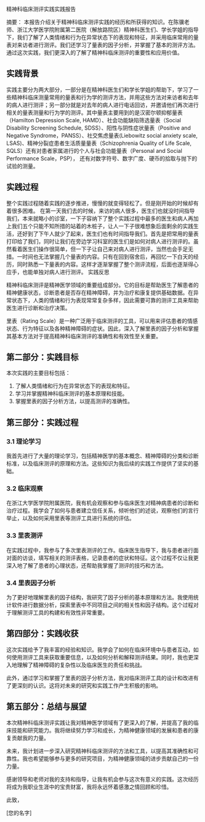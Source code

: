 精神科临床测评实践实践报告

摘要：
本报告介绍关于精神科临床测评实践的经历和所获得的知识。在陈骥老师、浙江大学医学院附属第二医院（解放路院区）精神科医生们、学长学姐的指导下，我们了解了人类情绪和行为在异常状态下的表现和特征，并采用临床常用的量表对来访者进行测评。我们还学习了量表的因子分析，并掌握了基本的测评方法。通过这次实践，我们更深入的了解了精神科临床测评的重要性和应用价值。

## 实践背景
实践主要分为两大部分，一部分是在精神科医生们和学长学姐的帮助下，学习了一些精神科临床测量常用的量表和行为学的测评方法，并用这些方法对来访者和去年的病人进行测评；另一部分就是对去年的病人进行电话回访，并邀请他们再次进行相关的量表测量和行为学的测评。其中量表主要用到的是汉密尔顿抑郁量表（Hamilton Depression Scale, HAMD）、社会功能缺陷筛选量表（Social Disability Screening Schedule, SDSS）、阳性与阴性症状量表（Positive and Negative Syndrome，PANSS）、社交焦虑量表(Liebowitz social anxiety scale, LSAS)、精神分裂症患者生活质量量表（Schizophrenia Quality of Life Scale, SQLS）还有对患者家属进行的个人与社会功能量表（Personal and Social Performance Scale，PSP），
还有对数字符号、数字广度、硬币的拾取与抛下的试验的测量。
## 实践过程
整个实践过程随着实践的逐步推进，慢慢的就变得轻松了。但是刚开始的时候却有着很多困难。
在第一天我们去的时候，来访的病人很多，医生们也就没时间指导我们，本来就略小的诊室，一下子容纳下了整个实践过程中最多的医生和病人再加上我们五个只能不知所措的站着的木桩子，让人一下子很难想象后面剩余的实践生活，还好到了下午人就少了起来，医生们也有时间指导我们。首先是把常用的量表打印给了我们，同时让我们在旁边学习科室的医生们是如何对病人进行测评的。虽然看着医生们操作很简单，但一下子让自己来对病人进行测评，当然也会手足无措。一时间也无法掌握几个量表的内容。只有在回到宿舍后，再回忆一下白天的经历，同时熟悉一下量表的内容。这样才逐渐掌握了整个测评流程，后面也逐渐得心应手，也能单独对病人进行测评。
实践反思
















精神科临床测评是精神医学领域的重要组成部分。它的目标是帮助医生了解患者的精神健康状态，诊断患者是否存在精神障碍，并为治疗和康复提供基础数据。在异常状态下，人类的情绪和行为表现常常复杂多样，因此需要可靠的测评工具来帮助医生进行诊断和治疗决策。

里表（Rating Scale）是一种广泛用于临床测评的工具，可以用来评估患者的情感状态、行为特征以及各种精神障碍的症状。因此，深入了解里表的因子分析和掌握其基本方法对于提高精神科临床测评的准确性和有效性至关重要。

## 第二部分：实践目标

本次实践的主要目标包括：

1. 了解人类情绪和行为在异常状态下的表现和特征。
2. 学习并掌握精神科临床测评的基本原理和技能。
3. 掌握里表的因子分析方法，以提高测评的准确性。

## 第三部分：实践过程

### 3.1 理论学习

我首先进行了大量的理论学习，包括精神医学的基本概念、精神障碍的分类和诊断标准，以及临床测评的原理和方法。这些知识为我后续的实践工作提供了坚实的基础。

### 3.2 临床观察

在浙江大学医学院附属医院，我有机会观察和参与临床医生对精神病患者的诊断和治疗过程。我学会了如何与患者建立信任关系，倾听他们的述说，观察他们的言行举止，以及如何采用里表等测评工具进行系统的评估。

### 3.3 里表测评

在实践过程中，我参与了多次里表测评的工作。临床医生指导下，我与患者进行面对面的访谈，填写相关的测评表格，记录患者的症状和特征。这个过程不仅让我更深入地了解了患者的心理状态，还帮助我掌握了测评的技巧和方法。

### 3.4 里表因子分析

为了更好地理解里表的因子结构，我研究了因子分析的基本原理和方法。我使用统计软件进行数据分析，探索里表中不同项目之间的相关性和因子结构。这个过程对于理解测评工具的构建和有效性非常重要。

## 第四部分：实践收获

这次实践给予了我丰富的经验和知识。我学会了如何在临床环境中与患者互动，如何使用测评工具来获取重要信息，以及如何分析和解释测评结果。同时，我也更深入地理解了精神障碍的复杂性以及临床医生的责任和挑战。

此外，通过学习和掌握了里表的因子分析方法，我对临床测评工具的设计和改进有了更深刻的认识。这将对未来的研究和实践工作产生积极的影响。

## 第五部分：总结与展望

本次精神科临床测评实践让我对精神医学领域有了更深入的了解，并提高了我的临床技能和研究能力。我将继续努力学习和成长，为精神健康领域的发展和患者的康复贡献我的力量。

未来，我计划进一步深入研究精神科临床测评的方法和工具，以提高其准确性和可靠性。我也希望能够参与更多的研究项目，为精神健康领域的进步贡献自己的一份力量。

感谢领导和老师对我的支持和指导，让我有机会参与这次有意义的实践。这次经历将成为我职业生涯中的宝贵财富，我将永远怀着感激之情回顾和珍惜。

此致，

[您的名字]